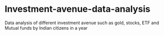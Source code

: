 # Investment-avenue-data-analysis
Data analysis of different investment avenue such as gold, stocks, ETF and Mutual funds by Indian citizens in a year
